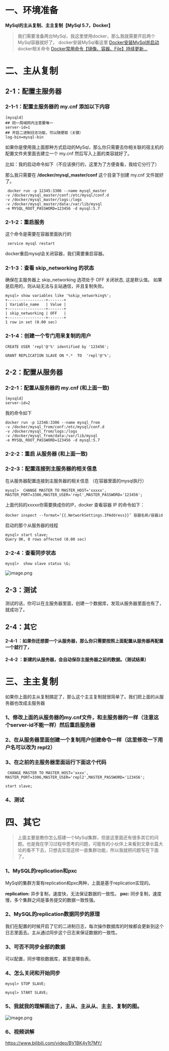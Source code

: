 # 一、环境准备

**MySql的主从复制、主主复制【MySql 5.7，Docker】**

> 我们需要准备两台MySql，我这里使用docker，那么我就需要开启两个MySql容器就好了。
> docker安装MySql看这里 [Docker安装MySql并启动](https://www.xdx97.com/article/709492164794515456)
> docker相关命令 [Docker常用命令【镜像、容器、File】持续更新…](https://www.xdx97.com/article/709353261982810112)



# 二、主从复制

## 2-1：配置主服务器

### 2-1-1：配置主服务器的 my.cnf 添加以下内容

```
[mysqld]
## 同一局域网内注意要唯一
server-id=1
## 开启二进制日志功能，可以随便取（关键）
log-bin=mysql-bin
```

如果你是使用我上面那种方式启动的MySql，那么你只需要去你相关联的宿主机的配置文件夹里面去建立一个 my.cnf 然后写入上面的类容就好了。

比如：我的启动命令如下（不应该换行的，这里为了方便查看，我给它分行了）

那么我只需要在 **/docker/mysql_master/conf** 这个目录下创建 my.cnf 文件就好了。

```
 docker run -p 12345:3306 --name mysql_master 
-v /docker/mysql_master/conf:/etc/mysql/conf.d 
-v /docker/mysql_master/logs:/logs 
-v /docker/mysql_master/data:/var/lib/mysql 
-e MYSQL_ROOT_PASSWORD=123456 -d mysql:5.7
```

### 2-1-2：重启服务

这个命令是需要在容器里面执行的

```
 service mysql restart
```

docker重启mysql会关闭容器，我们需要重启容器。

### 2-1-3：查看 skip_networking 的状态

确保在主服务器上 skip_networking 选项处于 OFF 关闭状态, 这是默认值。
如果是启用的，则从站无法与主站通信，并且复制失败。

```
mysql> show variables like '%skip_networking%';
+-----------------+-------+
| Variable_name   | Value |
+-----------------+-------+
| skip_networking | OFF   |
+-----------------+-------+
1 row in set (0.00 sec)
```

### 2-1-4：创建一个专门用来复制的用户

```
CREATE USER 'repl'@'%' identified by '123456';

GRANT REPLICATION SLAVE ON *.*  TO  'repl'@'%';
```



## 2-2：配置从服务器

### 2-2-1：配置从服务器的 my.cnf (和上面一致)

```
[mysqld]
server-id=2
```

我的命令如下

```
docker run -p 12346:3306 --name mysql_from 
-v /docker/mysql_from/conf:/etc/mysql/conf.d 
-v /docker/mysql_from/logs:/logs 
-v /docker/mysql_from/data:/var/lib/mysql 
-e MYSQL_ROOT_PASSWORD=123456 -d mysql:5.7
```

### 2-2-2：重启 从服务器 (和上面一致)

### 2-2-3：配置连接到主服务器的相关信息

在从服务器配置连接到主服务器的相关信息 （在容器里面的mysql执行）

```
mysql>  CHANGE MASTER TO MASTER_HOST='xxxxx', MASTER_PORT=3306,MASTER_USER='repl',MASTER_PASSWORD='123456';
```

上面代码的xxxxx你需要换成你的IP，docker 查看容器 IP 的命令如下：

```
docker inspect --format=’{{.NetworkSettings.IPAddress}}’ 容器名称/容器id
```

启动的那个从服务器的线程

```
mysql> start slave;
Query OK, 0 rows affected (0.00 sec)
```

### 2-2-4：查看同步状态

```
mysql>  show slave status \G;
```

![image.png](../../../图片保存\preview)



## 2-3：测试

测试的话，你可以在主服务器里面，创建一个数据库，发现从服务器里面也有了，就成功了。



## 2-4：其它

#### 2-4-1 ：如果你还想要一个从服务器，那么你只需要按照上面配置从服务器再配置一个就行了，

#### 2-4-2 ：新建的从服务器，会自动保存主服务器之前的数据。（测试结果）



# 三、主主复制

如果你上面的主从复制搞定了，那么这个主主复制就很简单了。我们把上面的从服务器也改成主服务器

### 1、修改上面的从服务器的my.cnf文件，和主服务器的一样（注意这个server-id不能一样）然后重启服务器

### 2、在从服务器里面创建一个复制用户创建命令一样（这里修改一下用户名可以改为 repl2）

### 3、在之前的主服务器里面运行下面这个代码

```
 CHANGE MASTER TO MASTER_HOST='xxxx', MASTER_PORT=3306,MASTER_USER='repl2',MASTER_PASSWORD='123456';

start slave;
```

### 4、测试





# 四、其它

> 上面主要是教你怎么搭建一个MySql集群，但是这里面还有很多其它的问题。也是我在学习过程中思考的问题，可能有的小伙伴上来看到文章长篇大论的看不下去，只想去实现这样一直集群功能，所以我就把问题写在下面了。

### 1、MySQL的replication和pxc

MySql的集群方案有replication和pxc两种，上面是基于replication实现的。

**replication:** 异步复制，速度快，无法保证数据的一致性。
**pxc:** 同步复制，速度慢，多个集群之间是事务提交的数据一致性强。



### 2、MySQL的replication数据同步的原理

我们在配置的时候开启了它的二进制日志，每次操作数据库的时候都会更新到这个日志里面去。主从通过同步这个日志来保证数据的一致性。



### 3、可否不同步全部的数据

可以配置，同步哪些数据库，甚至是哪些表。



### 4、怎么关闭和开始同步

```
mysql> STOP SLAVE;

mysql> START SLAVE;
```



### 5、我就我的理解画出了，主从、主从从、主主、复制的图。

![image.png](../../../图片保存\preview)



### 6、视频讲解

https://www.bilibili.com/video/BV1BK4y1t7MY/